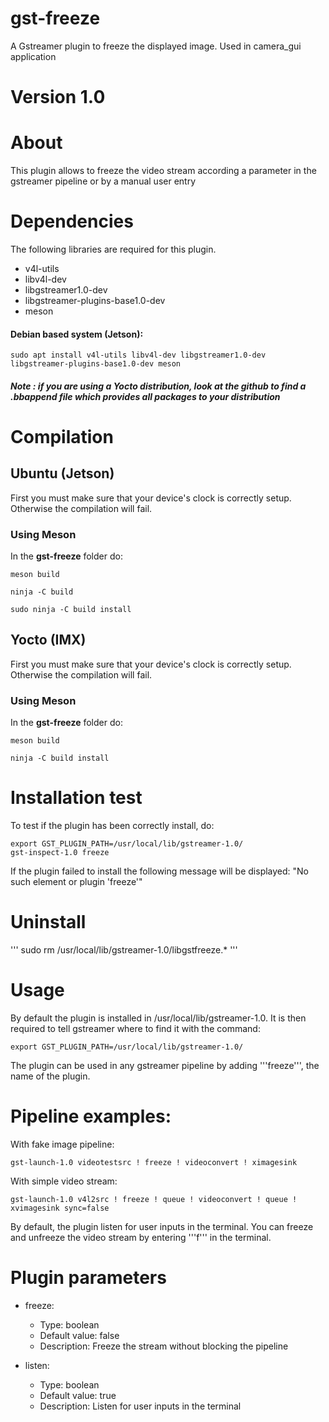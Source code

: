 # gst-freeze
A Gstreamer plugin to freeze the displayed image. Used in camera_gui application

# Version 1.0

# About

This plugin allows to freeze the video stream according a parameter in the gstreamer pipeline or by a manual user entry

# Dependencies

The following libraries are required for this plugin.
- v4l-utils
- libv4l-dev
- libgstreamer1.0-dev
- libgstreamer-plugins-base1.0-dev
- meson
#### Debian based system (Jetson): 

```
sudo apt install v4l-utils libv4l-dev libgstreamer1.0-dev libgstreamer-plugins-base1.0-dev meson
```
##### Note : if you are using a Yocto distribution, look at the github to find a .bbappend file which provides all packages to your distribution 


# Compilation

## Ubuntu (Jetson)
First you must make sure that your device's clock is correctly setup.
Otherwise the compilation will fail.

### Using Meson 

In the **gst-freeze** folder do:

```
meson build
```
```
ninja -C build
```
```
sudo ninja -C build install
```


## Yocto (IMX)
First you must make sure that your device's clock is correctly setup.
Otherwise the compilation will fail.

### Using Meson 

In the **gst-freeze** folder do:

```
meson build
```
```
ninja -C build install
```

# Installation test

To test if the plugin has been correctly install, do:
```
export GST_PLUGIN_PATH=/usr/local/lib/gstreamer-1.0/
gst-inspect-1.0 freeze
```

If the plugin failed to install the following message will be displayed: "No such element or plugin 'freeze'"

# Uninstall
'''
sudo rm /usr/local/lib/gstreamer-1.0/libgstfreeze.*
'''
# Usage

By default the plugin is installed in /usr/local/lib/gstreamer-1.0. 
It is then required to tell gstreamer where to find it with the command:
```
export GST_PLUGIN_PATH=/usr/local/lib/gstreamer-1.0/
```
The plugin can be used in any gstreamer pipeline by adding '''freeze''', the name of the plugin.

# Pipeline examples:
With fake image pipeline:
```
gst-launch-1.0 videotestsrc ! freeze ! videoconvert ! ximagesink
```

With simple video stream:
```
gst-launch-1.0 v4l2src ! freeze ! queue ! videoconvert ! queue ! xvimagesink sync=false
```

By default, the plugin listen for user inputs in the terminal. You can freeze and unfreeze the video stream by entering '''f''' in the terminal.

# Plugin parameters

- freeze:
    - Type: boolean
    - Default value: false
    - Description: Freeze the stream without blocking the pipeline

- listen:
    - Type: boolean
    - Default value: true
    - Description: Listen for user inputs in the terminal
